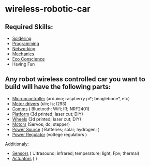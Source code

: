 # wireless-robotic-car

## Required Skills:

- [Soldering](soldering.md)
- [Programming](programming.md)
- [Networking](networking.md)
- [Mechanics](mechanics.md)
- [Eco Conscience](eco.md)
- Having Fun

## Any robot wireless controlled car you want to build will have the following parts:

- [Microncontroller](microcontroller.md)  (arduino; raspberry pi*; beaglebone*, etc)
- [Motor drivers](motordrivers.md) (uln; ls; l293)
- [Comms](comms.md) ( Bluetooth; Wifi; IR; NRF2401) 
- [Platform](platform.md) (3d printed; laser cut; DIY)
- [Wheels](wheels.md) (3d printed; laser cut; DIY)
- [Motors](motors.md) (Servos; dc; stepper)
- [Power Source](powersource.md) ( Batteries; solar; hydrogen; ) 
- [Power Regulator](powercircuits.md) (voltege regulators )

Additionaly:
- [Sensors](sensors.md) ( Ultrasound; infrared; temperature; light, Fpv; thermal) 
- [Actuators](actuators.md) ( )


